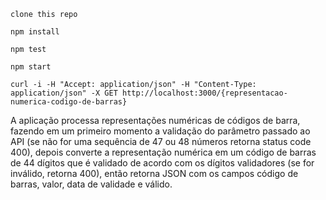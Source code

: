 ```
clone this repo
```

```
npm install
```

```
npm test
```

```
npm start
```

```
curl -i -H "Accept: application/json" -H "Content-Type: application/json" -X GET http://localhost:3000/{representacao-numerica-codigo-de-barras}
```


A aplicação processa representações numéricas de códigos de barra, fazendo em um primeiro momento a validação do parâmetro passado ao API (se não for uma sequência de 47 ou 48 números retorna status code 400), depois converte a representação numérica em um código de barras de 44 dígitos que é validado de acordo com os dígitos validadores (se for inválido, retorna 400), então retorna JSON com os campos código de barras, valor, data de validade e válido.

